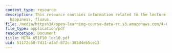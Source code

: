```yaml
---
content_type: resource
description: This resource contains information related to the lecture - beats, environments,
  happiness, fluxus.
file: /media/https%3A/open-learning-course-data-rc.s3.amazonaws.com/4-651-art-since-1940-fall-2010/51172c607d11a3af872c385d4eb5ce13_MIT4_651F10_lec10.pdf
file_type: application/pdf
resourcetype: Document
title: MIT4_651F10_lec10.pdf
uid: 51172c60-7d11-a3af-872c-385d4eb5ce13
---
```


